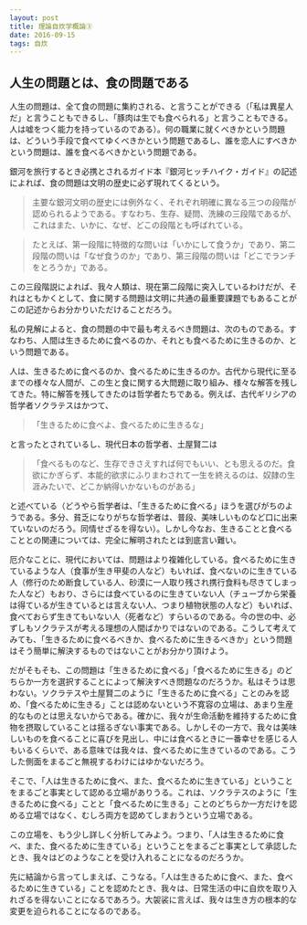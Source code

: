 ```yaml
---
layout: post
title: 理論自炊学概論③
date: 2016-09-15
tags: 自炊
---
```


## 人生の問題とは、食の問題である
人生の問題は、全て食の問題に集約される、と言うことができる（「私は異星人だ」と言うこともできるし、「豚肉は生でも食べられる」と言うこともできる。人は嘘をつく能力を持っているのである）。何の職業に就くべきかという問題は、どういう手段で食べてゆくべきかという問題であるし、誰を恋人にすべきかという問題は、誰を食べるべきかという問題である。

銀河を旅行するとき必携とされるガイド本『銀河ヒッチハイク・ガイド』の記述によれば、食の問題は文明の歴史に必ず現れてくるという。

> 主要な銀河文明の歴史には例外なく、それぞれ明確に異なる三つの段階が認められるようである。すなわち、生存、疑問、洗練の三段階であるが、これはまた、いかに、なぜ、どこの段階とも呼ばれている。

> たとえば、第一段階に特徴的な問いは「いかにして食うか」であり、第二段階の問いは「なぜ食うのか」であり、第三段階の問いは「どこでランチをとろうか」である。

この三段階説によれば、我々人類は、現在第二段階に突入しているわけだが、それはともかくとして、食に関する問題は文明に共通の最重要課題でもあることがこの記述からお分かりいただけることだろう。

私の見解によると、食の問題の中で最も考えるべき問題は、次のものである。すなわち、人間は生きるために食べるのか、それとも食べるために生きるのか、という問題である。

人は、生きるために食べるのか、食べるために生きるのか。古代から現代に至るまでの様々な人間が、この生と食に関する大問題に取り組み、様々な解答を残してきた。特に解答を残してきたのは哲学者たちである。例えば、古代ギリシアの哲学者ソクラテスはかつて、

> 「生きるために食べよ、食べるために生きるな」

と言ったとされているし、現代日本の哲学者、土屋賢二は

> 「食べるものなど、生存できさえすれば何でもいい、とも思えるのだ。食欲にかぎらず、本能的欲求にふりまわされて一生を終えるのは、奴隷の生涯みたいで、どこか納得いかないものがある」

と述べている（どうやら哲学者は、「生きるために食べる」ほうを選びがちのようである。多分、貧乏になりがちな哲学者は、普段、美味しいものなど口に出来ていないのだろう。同情せざるを得ない）。しかし今なお、生きることと食べることとの関連については、完全に解明されたとは到底言い難い。

厄介なことに、現代においては、問題はより複雑化している。食べるために生きているような人（食事が生き甲斐の人など）もいれば、食べないのに生きている人（修行のため断食している人、砂漠に一人取り残され携行食料も尽きてしまった人など）もおり、さらには食べているのに生きていない人（チューブから栄養は得ているが生きているとは言えない人、つまり植物状態の人など）もいれば、食べておらず生きてもいない人（死者など）すらいるのである。今の世の中、必ずしもソクラテスが考える理想の人間ばかりではないのである。こうして考えてみても、「生きるために食べるべきか、食べるために生きるべきか」という問題はそう簡単に解決するものではないことがお分かり頂けよう。

だがそもそも、この問題は「生きるために食べる」「食べるために生きる」のどちらか一方を選択することによって解決すべき問題なのだろうか。私はそうは思わない。ソクラテスや土屋賢二のように「生きるために食べる」ことのみを認め、「食べるために生きる」ことは認めないという不寛容の立場は、あまり生産的なものとは思えないからである。確かに、我々が生命活動を維持するために食物を摂取していることは揺るぎない事実である。しかしその一方で、我々は美味しいものを食べることに喜びを見出し、中には食べるときに一番幸せを感じる人もいるくらいで、ある意味では我々は、食べるために生きているのである。こうした側面をまるごと無視するわけにはゆかないだろう。

そこで、「人は生きるために食べ、また、食べるために生きている」ということをまるごと事実として認める立場がありうる。これは、ソクラテスのように「生きるために食べる」ことと「食べるために生きる」ことのどちらか一方だけを認める立場ではなく、むしろ両方を認めてしまおうという立場である。

この立場を、もう少し詳しく分析してみよう。つまり、「人は生きるために食べ、また、食べるために生きている」ということをまるごと事実として承認したとき、我々はどのようなことを受け入れることになるのだろうか。

先に結論から言ってしまえば、こうなる。「人は生きるために食べ、また、食べるために生きている」ことを認めたとき、我々は、日常生活の中に自炊を取り入れざるを得ないことになるであろう。大袈裟に言えば、我々は生き方の根本的な変更を迫られることになるのである。
